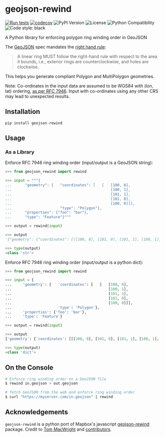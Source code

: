 # geojson-rewind

[![Run tests](https://github.com/chris48s/geojson-rewind/actions/workflows/test.yml/badge.svg?branch=master)](https://github.com/chris48s/geojson-rewind/actions/workflows/test.yml)
[![codecov](https://codecov.io/gh/chris48s/geojson-rewind/branch/master/graph/badge.svg?token=0WGM3W8ULH)](https://codecov.io/gh/chris48s/geojson-rewind)
![PyPI Version](https://img.shields.io/pypi/v/geojson-rewind.svg)
![License](https://img.shields.io/pypi/l/geojson-rewind.svg)
![Python Compatibility](https://img.shields.io/badge/dynamic/json?query=info.requires_python&label=python&url=https%3A%2F%2Fpypi.org%2Fpypi%2Fgeojson-rewind%2Fjson)
![Code style: black](https://img.shields.io/badge/code%20style-black-000000.svg)

A Python library for enforcing polygon ring winding order in GeoJSON

The [GeoJSON](https://tools.ietf.org/html/rfc7946) spec mandates the [right hand rule](https://tools.ietf.org/html/rfc7946#section-3.1.6):

> A linear ring MUST follow the right-hand rule with respect to the area it bounds, i.e., exterior rings are counterclockwise, and holes are clockwise.

This helps you generate compliant Polygon and MultiPolygon geometries.

Note: Co-ordinates in the input data are assumed to be WGS84 with (lon, lat) ordering, [as per RFC 7946](https://tools.ietf.org/html/rfc7946#section-3.1.1). Input with co-ordinates using any other CRS may lead to unexpected results.

## Installation

```
pip install geojson-rewind
```

## Usage

### As a Library

Enforce RFC 7946 ring winding order (input/output is a GeoJSON string):

```py
>>> from geojson_rewind import rewind

>>> input = """{
...      "geometry": {   "coordinates": [   [   [100, 0],
...                                             [100, 1],
...                                             [101, 1],
...                                             [101, 0],
...                                             [100, 0]]],
...                      "type": "Polygon"},
...      "properties": {"foo": "bar"},
...      "type": "Feature"}"""

>>> output = rewind(input)

>>> output
'{"geometry": {"coordinates": [[[100, 0], [101, 0], [101, 1], [100, 1], [100, 0]]], "type": "Polygon"}, "properties": {"foo": "bar"}, "type": "Feature"}'

>>> type(output)
<class 'str'>
```

Enforce RFC 7946 ring winding order (input/output is a python dict):

```py
>>> from geojson_rewind import rewind

>>> input = {
...     'geometry': {   'coordinates': [   [   [100, 0],
...                                            [100, 1],
...                                            [101, 1],
...                                            [101, 0],
...                                            [100, 0]]],
...                     'type': 'Polygon'},
...     'properties': {'foo': 'bar'},
...     'type': 'Feature'}

>>> output = rewind(input)

>>> output
{'geometry': {'coordinates': [[[100, 0], [101, 0], [101, 1], [100, 1], [100, 0]]], 'type': 'Polygon'}, 'properties': {'foo': 'bar'}, 'type': 'Feature'}

>>> type(output)
<class 'dict'>
```

## On the Console

```sh
# Enforce ring winding order on a GeoJSON file
$ rewind in.geojson > out.geojson

# fetch GeoJSON from the web and enforce ring winding order
$ curl "https://myserver.com/in.geojson" | rewind
```

## Acknowledgements

`geojson-rewind` is a python port of Mapbox's javascript [geojson-rewind](https://github.com/mapbox/geojson-rewind) package. Credit to [Tom MacWright](https://github.com/tmcw) and [contributors](https://github.com/mapbox/geojson-rewind/graphs/contributors).
